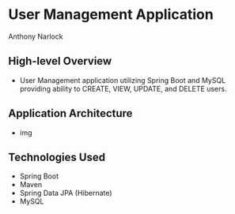 # User Management Application
Anthony Narlock

## High-level Overview
- User Management application utilizing Spring Boot and MySQL providing ability to CREATE, VIEW, UPDATE, and DELETE users.

## Application Architecture
- img

## Technologies Used
- Spring Boot
- Maven
- Spring Data JPA (Hibernate)
- MySQL